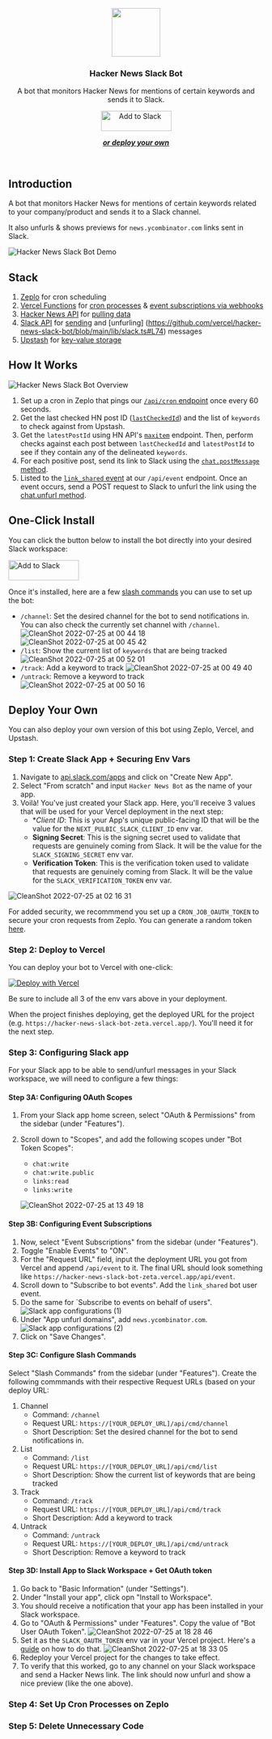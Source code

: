 <p align="center">
    <img src="https://assets.vercel.com/image/upload/v1588805858/repositories/vercel/logo.png" height="96">
    <h3 align="center">Hacker News Slack Bot</h3>
</p>

<p align="center">
  A bot that monitors Hacker News for mentions of certain keywords and sends it to Slack.
</p>

<div align="center">
  <a href="https://slack.com/oauth/v2/authorize?scope=chat:write,chat:write.public,links:read,links:write,commands&client_id=12364000946.3845028209600"><img alt="Add to Slack" height="40" width="139" src="https://platform.slack-edge.com/img/add_to_slack.png" srcSet="https://platform.slack-edge.com/img/add_to_slack.png 1x, https://platform.slack-edge.com/img/add_to_slack@2x.png 2x" /></a>
</div>

<p align="center">
  <a href="#deploy-your-own"><strong><i>or deploy your own</i></strong></a>
</p>
<br/>

## Introduction

A bot that monitors Hacker News for mentions of certain keywords related to your company/product and sends it to a Slack channel.

It also unfurls & shows previews for `news.ycombinator.com` links sent in Slack.

![Hacker News Slack Bot Demo](https://user-images.githubusercontent.com/28986134/180668999-5ce216d7-00ef-4e9d-93cb-d24c3e532034.png)

## Stack

1. [Zeplo](https://www.zeplo.io/) for cron scheduling
2. [Vercel Functions](https://vercel.com/docs/concepts/functions) for [cron processes](https://github.com/vercel/hacker-news-slack-bot/blob/main/pages/api/cron.ts) & [event subscriptions via webhooks](https://github.com/vercel/hacker-news-slack-bot/blob/main/pages/api/event.ts)
3. [Hacker News API](https://github.com/HackerNews/API) for [pulling data](https://github.com/vercel/hacker-news-slack-bot/blob/main/lib/hn.ts)
4. [Slack API](https://api.slack.com/docs) for [sending](https://github.com/vercel/hacker-news-slack-bot/blob/main/lib/slack.ts#L48) and [unfurling]
(https://github.com/vercel/hacker-news-slack-bot/blob/main/lib/slack.ts#L74) messages
5. [Upstash](https://upstash.com/) for [key-value storage](https://github.com/vercel/hacker-news-slack-bot/blob/main/lib/upstash.ts)

## How It Works

![Hacker News Slack Bot Overview](https://user-images.githubusercontent.com/28986134/180705583-a52c3578-5df3-4576-8362-6d6e0b287ef2.png)

1. Set up a cron in Zeplo that pings our [`/api/cron` endpoint](https://github.com/vercel/hacker-news-slack-bot/blob/main/pages/api/cron.ts) once every 60 seconds.
2. Get the last checked HN post ID ([`lastCheckedId`](https://github.com/vercel/hacker-news-slack-bot/blob/5c72371a8dca779f99b14d7b82fdb86e53fb49b6/lib/cron.ts#L10)) and the list of `keywords` to check against from Upstash.
3. Get the `latestPostId` using HN API's [`maxitem`](https://github.com/HackerNews/API#max-item-id) endpoint. Then, perform checks against each post between `lastCheckedId` and `latestPostId` to see if they contain any of the delineated `keywords`.
4. For each positive post, send its link to Slack using the [`chat.postMessage` method](https://api.slack.com/methods/chat.postMessage).
5. Listed to the [`link_shared` event](https://api.slack.com/events/link_shared) at our `/api/event` endpoint. Once an event occurs, send a POST request to Slack to unfurl the link using the [chat.unfurl method](https://api.slack.com/methods/chat.unfurl).

## One-Click Install

You can click the button below to install the bot directly into your desired Slack workspace:

<a href="https://slack.com/oauth/v2/authorize?scope=chat:write,chat:write.public,links:read,links:write,commands&client_id=12364000946.3845028209600"><img alt="Add to Slack" height="40" width="139" src="https://platform.slack-edge.com/img/add_to_slack.png" srcSet="https://platform.slack-edge.com/img/add_to_slack.png 1x, https://platform.slack-edge.com/img/add_to_slack@2x.png 2x" /></a>

Once it's installed, here are a few [slash commands](https://api.slack.com/interactivity/slash-commands) you can use to set up the bot:
- `/channel`: Set the desired channel for the bot to send notifications in. You can also check the currently set channel with `/channel`.
   ![CleanShot 2022-07-25 at 00 44 18](https://user-images.githubusercontent.com/28986134/180706428-6052778f-2fba-4e8f-9a78-5035388544cc.png)
   ![CleanShot 2022-07-25 at 00 45 42](https://user-images.githubusercontent.com/28986134/180706608-b8bcfc2d-f060-4912-bb84-4093302a804f.png)
- `/list`: Show the current list of `keywords` that are being tracked
   ![CleanShot 2022-07-25 at 00 52 01](https://user-images.githubusercontent.com/28986134/180707350-82d7b7b2-03a0-4c08-94a6-d57e6faa3ba0.png)
- `/track`: Add a keyword to track
   ![CleanShot 2022-07-25 at 00 49 40](https://user-images.githubusercontent.com/28986134/180707031-139de70e-43ac-434a-8ab4-bc26bbb2f1bf.png)
- `/untrack`: Remove a keyword to track
   ![CleanShot 2022-07-25 at 00 50 16](https://user-images.githubusercontent.com/28986134/180707134-98ddac64-e83c-4de1-8411-d0338e14f152.png)

## Deploy Your Own

You can also deploy your own version of this bot using Zeplo, Vercel, and Upstash.

### Step 1: Create Slack App + Securing Env Vars
1. Navigate to [api.slack.com/apps](https://api.slack.com/apps) and click on "Create New App".
2. Select "From scratch" and input `Hacker News Bot` as the name of your app.
3. Voilà! You've just created your Slack app. Here, you'll receive 3 values that will be used for your Vercel deployment in the next step:
   - **Client ID*: This is your App's unique public-facing ID that will be the value for the `NEXT_PULBIC_SLACK_CLIENT_ID` env var.
   - **Signing Secret**: This is the signing secret used to validate that requests are genuinely coming from Slack. It will be the value for the `SLACK_SIGNING_SECRET` env var.
   - **Verification Token**: This is the verification token used to validate that requests are genuinely coming from Slack. It will be the value for the `SLACK_VERIFICATION_TOKEN` env var.

![CleanShot 2022-07-25 at 02 16 31](https://user-images.githubusercontent.com/28986134/180720201-816f985d-774b-41fe-8cf5-b87f730d77d2.png)

For added security, we recommmend you set up a `CRON_JOB_OAUTH_TOKEN` to secure your cron requests from Zeplo. You can generate a random token [here](https://generate-secret.vercel.app/).

### Step 2: Deploy to Vercel

You can deploy your bot to Vercel with one-click:

[![Deploy with Vercel](https://vercel.com/button)](https://vercel.com/new/clone?repository-url=https%3A%2F%2Fgithub.com%2Fvercel%2Fhacker-news-slack-bot&project-name=hacker-news-slack-bot&repository-name=hacker-news-slack-bot&env=NEXT_PULBIC_SLACK_CLIENT_ID,SLACK_SIGNING_SECRET,SLACK_VERIFICATION_TOKEN,CRON_JOB_OAUTH_TOKEN&envDescription=Read%20more%20about%20the%20required%20env%20vars%20here%3A&envLink=https%3A%2F%2Fgithub.com%2Fvercel%2Fhacker-news-slack-bot%23deploy-your-own&demo-title=Hacker%20News%20Slack%20Bot&demo-description=A%20bot%20that%20monitors%20Hacker%20News%20for%20mentions%20of%20certain%20keywords%20and%20sends%20it%20to%20a%20Slack%20channel.&demo-url=https%3A%2F%2Fhn-bot.vercel.app%2F&demo-image=https%3A%2F%2Fhn-bot.vercel.app%2Fthumbnail.png&integration-ids=oac_V3R1GIpkoJorr6fqyiwdhl17)

Be sure to include all 3 of the env vars above in your deployment.

When the project finishes deploying, get the deployed URL for the project (e.g. `https://hacker-news-slack-bot-zeta.vercel.app/`). You'll need it for the next step.

### Step 3: Configuring Slack app

For your Slack app to be able to send/unfurl messages in your Slack workspace, we will need to configure a few things:

#### Step 3A: Configuring OAuth Scopes
1. From your Slack app home screen, select "OAuth & Permissions" from the sidebar (under "Features").
2. Scroll down to "Scopes", and add the following scopes under "Bot Token Scopes":
   - `chat:write`
   - `chat:write.public`
   - `links:read`
   - `links:write`
   
   ![CleanShot 2022-07-25 at 13 49 18](https://user-images.githubusercontent.com/28986134/180852042-653ed883-1cb6-45fd-bb6b-1969fb3ea705.png)

#### Step 3B: Configuring Event Subscriptions
1. Now, select "Event Subscriptions" from the sidebar (under "Features").
2. Toggle "Enable Events" to "ON".
3. For the "Request URL" field, input the deployment URL you got from Vercel and append `/api/event` to it. The final URL should look something like `https://hacker-news-slack-bot-zeta.vercel.app/api/event`.
4. Scroll down to "Subscribe to bot events". Add the `link_shared` bot user event. 
5. Do the same for `Subscribe to events on behalf of users".
   ![Slack app configurations (1)](https://user-images.githubusercontent.com/28986134/180888217-911be4f9-be58-4f1c-a0bf-db915bbcb006.png)
6. Under "App unfurl domains", add `news.ycombinator.com`. 
   ![Slack app configurations (2)](https://user-images.githubusercontent.com/28986134/180888572-5c682596-acab-447c-a150-8f69e922507b.png)
7. Click on "Save Changes".

#### Step 3C: Configure Slash Commands

Select "Slash Commands" from the sidebar (under "Features"). Create the following commmands with their respective Request URLs (based on your deploy URL:
1. Channel
    - Command: `/channel`
    - Request URL: `https://[YOUR_DEPLOY_URL]/api/cmd/channel`
    - Short Description: Set the desired channel for the bot to send notifications in.
2. List
    - Command: `/list`
    - Request URL: `https://[YOUR_DEPLOY_URL]/api/cmd/list`
    - Short Description: Show the current list of keywords that are being tracked
3. Track
    - Command: `/track`
    - Request URL: `https://[YOUR_DEPLOY_URL]/api/cmd/track`
    - Short Description: Add a keyword to track
4. Untrack
    - Command: `/untrack`
    - Request URL: `https://[YOUR_DEPLOY_URL]/api/cmd/untrack`
    - Short Description: Remove a keyword to track

#### Step 3D: Install App to Slack Workspace + Get OAuth token

1. Go back to "Basic Information" (under "Settings"). 
2. Under "Install your app", click opn "Install to Workspace".
3. You should receive a notification that your app has been installed in your Slack workspace.
4. Go to "OAuth & Permissions" under "Features". Copy the value of "Bot User OAuth Token".
   ![CleanShot 2022-07-25 at 18 28 46](https://user-images.githubusercontent.com/28986134/180891662-32c45dd7-18a1-4dd1-a729-e652bbdd42d6.png)
5. Set it as the `SLACK_OAUTH_TOKEN` env var in your Vercel project. Here's a [guide](https://vercel.com/docs/concepts/projects/environment-variables) on how to do that.
   ![CleanShot 2022-07-25 at 18 33 05](https://user-images.githubusercontent.com/28986134/180892017-510b87b6-5bc9-4262-ab10-32e5f7887ef9.png)
6. Redeploy your Vercel project for the changes to take effect.
7. To verify that this worked, go to any channel on your Slack workspace and send a Hacker News link. The link should now unfurl and show a nice preview (like the one above).

### Step 4: Set Up Cron Processes on Zeplo

### Step 5: Delete Unnecessary Code

